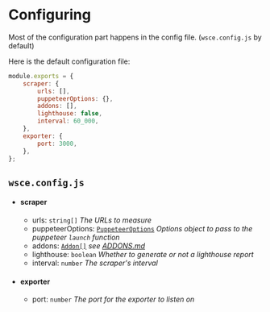 # Configuring

Most of the configuration part happens in the config file. (`wsce.config.js` by default)

Here is the default configuration file: 
```js
module.exports = {
    scraper: {
        urls: [],
        puppeteerOptions: {},
        addons: [],
        lighthouse: false,
        interval: 60_000,
    },
    exporter: {
        port: 3000,
    },
};
```

## `wsce.config.js`

- #### scraper
    - urls: `string[]` _The URLs to measure_
    - puppeteerOptions: [`PuppeteerOptions`](https://pptr.dev/#?product=Puppeteer&version=v13.0.1&show=api-puppeteerlaunchoptions) _Options object to pass to the puppeteer `launch` function_
    - addons: [`Addon[]`](https://docs.cstef.dev/docs/webscraper-exporter/interfaces/Addon) _see [ADDONS.md](./ADDONS.md)_
    - lighthouse: `boolean` _Whether to generate or not a lighthouse report_
    - interval: `number` _The scraper's interval_
- #### exporter
    - port: `number` _The port for the exporter to listen on_
